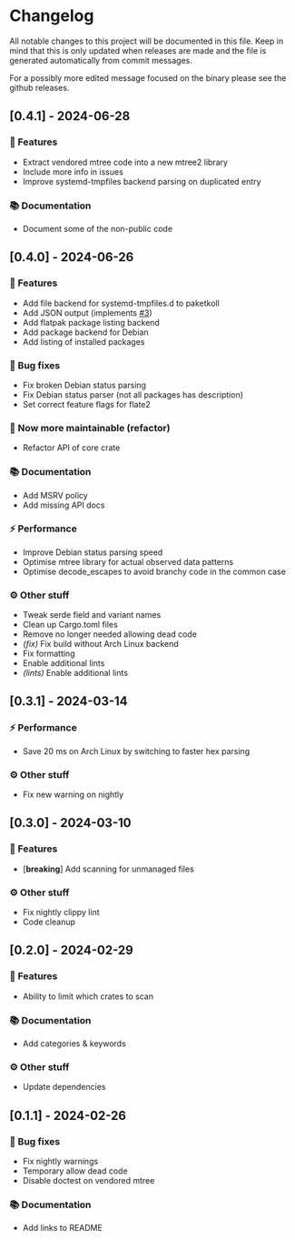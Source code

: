 # Changelog

All notable changes to this project will be documented in this file.
Keep in mind that this is only updated when releases are made and the file
is generated automatically from commit messages.

For a possibly more edited message focused on the binary please see the github
releases.

## [0.4.1] - 2024-06-28

### 🚀 Features

- Extract vendored mtree code into a new mtree2 library
- Include more info in issues
- Improve systemd-tmpfiles backend parsing on duplicated entry

### 📚 Documentation

- Document some of the non-public code

## [0.4.0] - 2024-06-26

### 🚀 Features

- Add file backend for systemd-tmpfiles.d to paketkoll
- Add JSON output (implements [#3](https://github.com/VorpalBlade/paketkoll/pull/3))
- Add flatpak package listing backend
- Add package backend for Debian
- Add listing of installed packages

### 🐛 Bug fixes

- Fix broken Debian status parsing
- Fix Debian status parser (not all packages has description)
- Set correct feature flags for flate2

### 🚜 Now more maintainable (refactor)

- Refactor API of core crate

### 📚 Documentation

- Add MSRV policy
- Add missing API docs

### ⚡ Performance

- Improve Debian status parsing speed
- Optimise mtree library for actual observed data patterns
- Optimise decode_escapes to avoid branchy code in the common case

### ⚙️ Other stuff

- Tweak serde field and variant names
- Clean up Cargo.toml files
- Remove no longer needed allowing dead code
- *(fix)* Fix build without Arch Linux backend
- Fix formatting
- Enable additional lints
- *(lints)* Enable additional lints

## [0.3.1] - 2024-03-14

### ⚡ Performance

- Save 20 ms on Arch Linux by switching to faster hex parsing

### ⚙️ Other stuff

- Fix new warning on nightly

## [0.3.0] - 2024-03-10

### 🚀 Features

- [**breaking**] Add scanning for unmanaged files

### ⚙️ Other stuff

- Fix nightly clippy lint
- Code cleanup

## [0.2.0] - 2024-02-29

### 🚀 Features

- Ability to limit which crates to scan

### 📚 Documentation

- Add categories & keywords

### ⚙️ Other stuff

- Update dependencies

## [0.1.1] - 2024-02-26

### 🐛 Bug fixes

- Fix nightly warnings
- Temporary allow dead code
- Disable doctest on vendored mtree

### 📚 Documentation

- Add links to README
